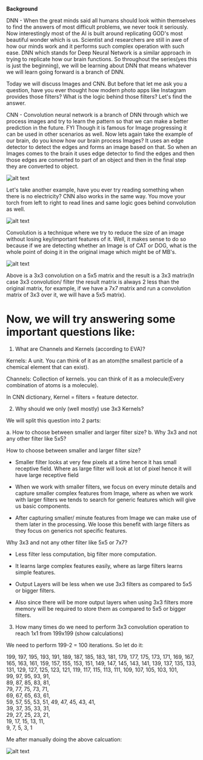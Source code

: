 **Background**

DNN - When the great minds said all humans should look within themselves to find the answers of most difficult problems, we never took it seriously. Now interestingly most of the AI is built around replicating GOD's most beautiful wonder which is us. Scientist and researchers are still in awe of how our minds work and it performs such complex operation with such ease. DNN which stands for Deep Neural Network is a similar approach in trying to replicate how our brain functions. So throughout the series(yes this is just the beginning), we will be learning about DNN that means whatever we will learn going forward is a branch of DNN.

Today we will discuss Images and CNN. But before that let me ask you a question, have you ever thought how modern photo apps like Instagram provides those filters? What is the logic behind those filters? Let's find the answer.

CNN - Convolution neural network is a branch of DNN through which we process images and try to learn the pattern so that we can make a better prediction in the future. FYI Though it is famous for Image progressing it can be used in other scenarios as well. Now lets again take the example of our brain, do you know how our brain process Images? It uses an edge detector to detect the edges and forms an image based on that. So when an Images comes to the brain it uses edge detector to find the edges and then those edges are converted to part of an object and then in the final step they are converted to object.

![alt text](https://ujwlkarn.files.wordpress.com/2016/08/screen-shot-2016-08-10-at-12-58-30-pm.png)

Let's take another example, have you ever try reading something when there is no electricity? CNN also works in the same way. You move your torch from left to right to read lines and same logic goes behind convolution as well.

![alt text](https://thumbs.gfycat.com/PresentGreedyHornshark-size_restricted.gif) 

Convolution is a technique where we try to reduce the size of an image without losing key/important features of it. Well, it makes sense to do so because if we are detecting whether an Image is of CAT or DOG, what is the whole point of doing it in the original image which might be of MB's.

![alt text](https://i.stack.imgur.com/9Iu89.gif)

Above is a 3x3 convolution on a 5x5 matrix and the result is a 3x3 matrix(In case 3x3 convolution/ filter the result matrix is always 2 less than the original matrix, for example, if we have a 7x7 matrix and run a convolution matrix of 3x3 over it, we will have a 5x5 matrix).

# Now, we will try answering some important questions like:

1. What are Channels and Kernels (according to EVA)?

Kernels: A unit. You can think of it as an atom(the smallest particle of a chemical element that can exist). 

Channels: Collection of kernels. you can think of it as a molecule(Every combination of atoms is a molecule).

In CNN dictionary, Kernel = filters = feature detector.

2. Why should we only (well mostly) use 3x3 Kernels?

We will split this question into 2 parts:

a. How to choose between smaller and larger filter size?
b. Why 3x3 and not any other filter like 5x5?

How to choose between smaller and larger filter size?

* Smaller filter looks at very few pixels at a time hence it has small receptive field. Where as large filter will look at lot of pixel hence it will have large receptive field

* When we work with smaller filters, we focus on every minute details and capture smaller complex features from Image, where as when we work with larger filters we tends to search for generic features which will give us basic components.

* After capturing smaller/ minute features from Image we can make use of them later in the processing. We loose this benefit with large filters as they focus on generics not specific features.

Why 3x3 and not any other filter like 5x5 or 7x7?

* Less filter less computation, big filter more computation.

* It learns large complex features easily, where as large filters learns simple features. 

* Output Layers will be less when we use 3x3 filters as compared to 5x5 or bigger filters. 

* Also since there will be more output layers when using 3x3 filters more memory will be required to store them as compared to 5x5 or bigger filters. 

3. How many times do we need to perform 3x3 convolution operation to reach 1x1 from 199x199 (show calculations)

We need to perform 199-2 = 100 iterations. So let do it:

199, 197, 195, 193, 191, 
189, 187, 185, 183, 181, 
179, 177, 175, 173, 171, 
169, 167, 165, 163, 161, 
159, 157, 155, 153, 151, 
149, 147, 145, 143, 141, 
139, 137, 135, 133, 131, 
129, 127, 125, 123, 121, 
119, 117, 115, 113, 111, 
109, 107, 105, 103, 101,  
 99,  97,  95,  93,  91,  
 89,  87,  85,  83,  81,  
 79,  77,  75,  73,  71,  
 69,  67,  65,  63,  61,  
 59,  57,  55,  53,  51, 
 49,  47,  45,  43,  41,  
 39,  37,  35,  33,  31,  
 29,  27,  25,  23,  21,  
 19,  17,  15,  13,  11,   
 9,   7,   5,   3,   1
 


Me after manually doing the above calcuation:


 
![alt text](https://media.giphy.com/media/FoH28ucxZFJZu/giphy.gif)
